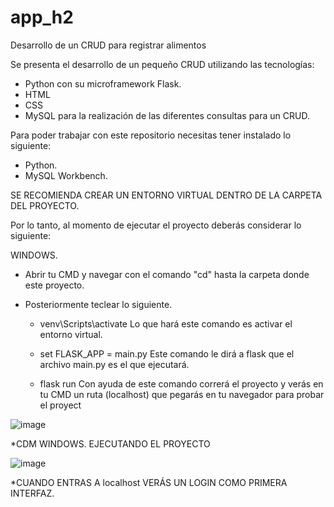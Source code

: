 # app_h2
Desarrollo de un CRUD para registrar alimentos

Se presenta el desarrollo de un pequeño CRUD utilizando las tecnologías:

  * Python con su microframework Flask.
  * HTML
  * CSS
  * MySQL para la realización de las diferentes consultas para un CRUD.

Para poder trabajar con este repositorio necesitas tener instalado lo siguiente:

  * Python.
  * MySQL Workbench.

SE RECOMIENDA CREAR UN ENTORNO VIRTUAL DENTRO DE LA CARPETA DEL PROYECTO.

Por lo tanto, al momento de ejecutar el proyecto deberás considerar lo siguiente:

WINDOWS.

* Abrir tu CMD y navegar con el comando "cd" hasta la carpeta donde este proyecto.

* Posteriormente teclear lo siguiente.
  
  - venv\Scripts\activate
  Lo que hará este comando es activar el entorno virtual.
  
  - set FLASK_APP = main.py
  Este comando le dirá a flask que el archivo main.py es el que ejecutará.
  
  - flask run
  Con ayuda de este comando correrá el proyecto y verás en tu CMD un ruta (localhost) que pegarás en tu navegador para probar el proyect

![image](https://user-images.githubusercontent.com/74465758/111593640-c4fe3800-878f-11eb-80cb-d13433b166eb.png)

*CDM WINDOWS. EJECUTANDO EL PROYECTO

![image](https://user-images.githubusercontent.com/74465758/111593829-fecf3e80-878f-11eb-9ae1-967bac193044.png)

*CUANDO ENTRAS A localhost VERÁS UN LOGIN COMO PRIMERA INTERFAZ.
